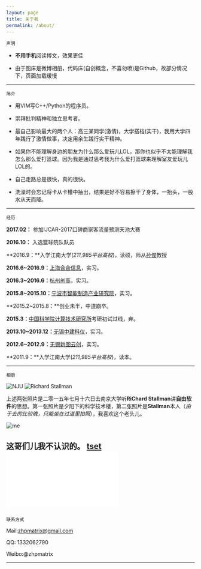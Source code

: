 ```yaml
---
layout: page
title: 关于我
permalink: /about/
---
```

    声明

- **不用手机**阅读博文，效果更佳

- 由于图床是微博相册，代码床(自创概念，不喜勿喷)是Github，故部分情况下，页面加载缓慢
    
---

    简介


- 用VIM写C++/Python的程序员。
 

- 崇拜批判精神和独立思考者。

- 最自己影响最大的两个人：高三某同学(激情)，大学搭档(实干)，我用大学四年践行了激情做事，决定用余生践行实干精神。

- 如果你不能理解身边的朋友为什么那么爱玩儿LOL，那你也似乎不太能理解我怎么那么爱打篮球。因为我是通过思考我为什么爱打篮球来理解室友爱玩儿LOL的。

- 自己走路总是很快，真的很快。

- 洗澡时会忘记将卡从卡槽中抽出，结果是好不容易擦干了身体，一抬头，一股水从天而降。

---
    经历

**2017.02：** 参加IJCAR-2017口碑商家客流量预测天池大赛

**2016.10：** 入选篮球院队队员

**2016.9：**入学江南大学(_211,985平台高校_)，读硕，师从[孙俊](http://iot.jiangnan.edu.cn/info/1059/1639.htm)教授

**2016.6~2016.9：**[上海合合信息](http://www.intsig.com/zh/)，实习。

**2016.3~2016.6：**[杭州创高](http://www.chingo.cn/)，实习。

**2015.8~2015.10：**[宁波市智能制造产业研究院](http://www.iimi.org.cn/)，实习。

**2015.2~2015.8：**创业未半，中道崩卒。

**2015.3：**[中国科学院计算技术研究所](http://www.ict.ac.cn/)考研初试过线，弃。

**2013.10~2013.12：**[无锡中建科仪](http://www.biox.com.cn/)，实习。

**2012.6~2012.9：**[无锡新图云创](http://www.neoprint.cn/index.html)，实习。

**2011.9：**入学江南大学(_211,985平台高校_)，读本。

---
    相册

![NJU](http://ww3.sinaimg.cn/mw690/aba7d18bgw1fbeias889uj219g0py12r.jpg)
![Richard Stallman](http://ww4.sinaimg.cn/mw690/aba7d18bgw1fbeiathy95j21ai0r4n3l.jpg)



上述两张照片是二零一五年七月十六日去南京大学听**RiChard Stallman**讲**自由软件**的思想。第一张照片是夕阳下的科学技术楼，第二张照片是**Stallman**本人（_由于去的比较晚，只能坐在过道里拍照_），我喜欢这个老头儿。

![me](http://wx1.sinaimg.cn/mw690/aba7d18bgy1fehv13xowsj20rt11243g.jpg)

这哥们儿我不认识的。
[tset](cellar/Convergence-Analysis.pdf)
![tset](cellar/Convergence-Analysis.pdf)
---
    联系方式

Mail:zhpmatrix@gmail.com

QQ: 1332062790

Weibo:@zhpmatrix

---






  








